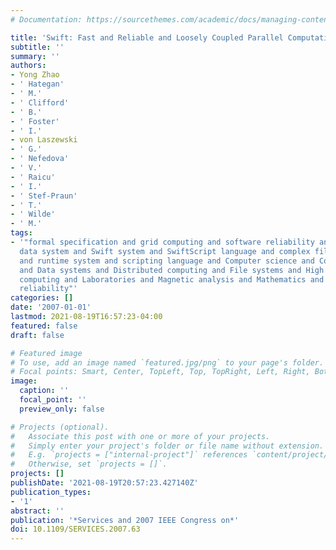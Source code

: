```yaml
---
# Documentation: https://sourcethemes.com/academic/docs/managing-content/

title: 'Swift: Fast and Reliable and Loosely Coupled Parallel Computation'
subtitle: ''
summary: ''
authors:
- Yong Zhao
- ' Hategan'
- ' M.'
- ' Clifford'
- ' B.'
- ' Foster'
- ' I.'
- von Laszewski
- ' G.'
- ' Nefedova'
- ' V.'
- ' Raicu'
- ' I.'
- ' Stef-Praun'
- ' T.'
- ' Wilde'
- ' M.'
tags:
- '"formal specification and grid computing and software reliability and GriPhyN virtual
  data system and Swift system and SwiftScript language and complex file system structures
  and runtime system and scripting language and Computer science and Concurrent computing
  and Data systems and Distributed computing and File systems and High performance
  computing and Laboratories and Magnetic analysis and Mathematics and Power system
  reliability"'
categories: []
date: '2007-01-01'
lastmod: 2021-08-19T16:57:23-04:00
featured: false
draft: false

# Featured image
# To use, add an image named `featured.jpg/png` to your page's folder.
# Focal points: Smart, Center, TopLeft, Top, TopRight, Left, Right, BottomLeft, Bottom, BottomRight.
image:
  caption: ''
  focal_point: ''
  preview_only: false

# Projects (optional).
#   Associate this post with one or more of your projects.
#   Simply enter your project's folder or file name without extension.
#   E.g. `projects = ["internal-project"]` references `content/project/deep-learning/index.md`.
#   Otherwise, set `projects = []`.
projects: []
publishDate: '2021-08-19T20:57:23.427140Z'
publication_types:
- '1'
abstract: ''
publication: '*Services and 2007 IEEE Congress on*'
doi: 10.1109/SERVICES.2007.63
---
```

